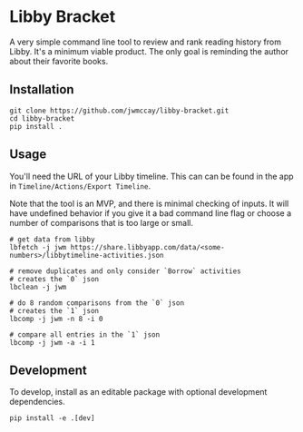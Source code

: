 # Libby Bracket

A very simple command line tool to review and rank reading history from Libby. It's a minimum viable product. The only goal is reminding the author about their favorite books.

## Installation

```shell
git clone https://github.com/jwmccay/libby-bracket.git
cd libby-bracket
pip install .
```

## Usage

You'll need the URL of your Libby timeline. This can can be found in the app in `Timeline/Actions/Export Timeline`.

Note that the tool is an MVP, and there is minimal checking of inputs. It will have undefined behavior if you give it a bad command line flag or choose a number of comparisons that is too large or small.

```shell
# get data from libby
lbfetch -j jwm https://share.libbyapp.com/data/<some-numbers>/libbytimeline-activities.json

# remove duplicates and only consider `Borrow` activities
# creates the `0` json
lbclean -j jwm

# do 8 random comparisons from the `0` json
# creates the `1` json
lbcomp -j jwm -n 8 -i 0

# compare all entries in the `1` json
lbcomp -j jwm -a -i 1
```

## Development

To develop, install as an editable package with optional development dependencies.

```shell
pip install -e .[dev]
```